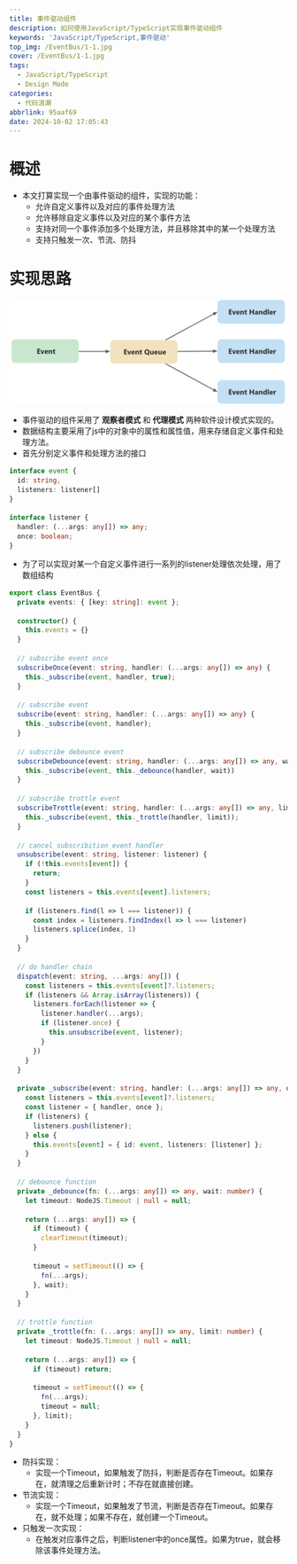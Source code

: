 ```yaml
---
title: 事件驱动组件
description: 如何使用JavaScript/TypeScript实现事件驱动组件
keywords: 'JavaScript/TypeScript,事件驱动'
top_img: /EventBus/1-1.jpg
cover: /EventBus/1-1.jpg
tags:
  - JavaScript/TypeScript
  - Design Mode
categories:
  - 代码浪潮
abbrlink: 95aaf69
date: 2024-10-02 17:05:43
---
```

# 概述
- 本文打算实现一个由事件驱动的组件，实现的功能：
    - 允许自定义事件以及对应的事件处理方法
    - 允许移除自定义事件以及对应的某个事件方法
    - 支持对同一个事件添加多个处理方法，并且移除其中的某一个处理方法
    - 支持只触发一次、节流、防抖

# 实现思路
![事件驱动组件结构](EventBus/1-2.png)

- 事件驱动的组件采用了 **观察者模式** 和 **代理模式** 两种软件设计模式实现的。
- 数据结构主要采用了js中的对象中的属性和属性值，用来存储自定义事件和处理方法。
- 首先分别定义事件和处理方法的接口

```typescript
interface event {
  id: string,
  listeners: listener[]
}

interface listener {
  handler: (...args: any[]) => any;
  once: boolean;
}
```

- 为了可以实现对某一个自定义事件进行一系列的listener处理依次处理，用了数组结构

```typescript
export class EventBus {
  private events: { [key: string]: event };

  constructor() {
    this.events = {}
  }

  // subscribe event once
  subscribeOnce(event: string, handler: (...args: any[]) => any) {
    this._subscribe(event, handler, true);
  }

  // subscribe event
  subscribe(event: string, handler: (...args: any[]) => any) {
    this._subscribe(event, handler);
  }

  // subscribe debounce event
  subscribeDebounce(event: string, handler: (...args: any[]) => any, wait: number = 300) {
    this._subscribe(event, this._debounce(handler, wait))
  }

  // subscribe trottle event
  subscribeTrottle(event: string, handler: (...args: any[]) => any, limit: number = 300) {
    this._subscribe(event, this._trottle(handler, limit));
  }

  // cancel subscribition event handler
  unsubscribe(event: string, listener: listener) {
    if (!this.events[event]) {
      return;
    }
    const listeners = this.events[event].listeners;

    if (listeners.find(l => l === listener)) {
      const index = listeners.findIndex(l => l === listener)
      listeners.splice(index, 1)
    }
  }

  // do handler chain
  dispatch(event: string, ...args: any[]) {
    const listeners = this.events[event]?.listeners;
    if (listeners && Array.isArray(listeners)) {
      listeners.forEach(listener => {
        listener.handler(...args);
        if (listener.once) {
          this.unsubscribe(event, listener);
        }
      })
    }
  }

  private _subscribe(event: string, handler: (...args: any[]) => any, once: boolean = false) {
    const listeners = this.events[event]?.listeners;
    const listener = { handler, once };
    if (listeners) {
      listeners.push(listener);
    } else {
      this.events[event] = { id: event, listeners: [listener] };
    }
  }

  // debounce function
  private _debounce(fn: (...args: any[]) => any, wait: number) {
    let timeout: NodeJS.Timeout | null = null;

    return (...args: any[]) => {
      if (timeout) {
        clearTimeout(timeout);
      }

      timeout = setTimeout(() => {
        fn(...args);
      }, wait);
    }
  }

  // trottle function
  private _trottle(fn: (...args: any[]) => any, limit: number) {
    let timeout: NodeJS.Timeout | null = null;

    return (...args: any[]) => {
      if (timeout) return;

      timeout = setTimeout(() => {
        fn(...args);
        timeout = null;
      }, limit);
    }
  }
}
```

- 防抖实现：
    - 实现一个Timeout，如果触发了防抖，判断是否存在Timeout。如果存在，就清理之后重新计时；不存在就直接创建。
- 节流实现：
    - 实现一个Timeout，如果触发了节流，判断是否存在Timeout。如果存在，就不处理；如果不存在，就创建一个Timeout。
- 只触发一次实现：
    - 在触发对应事件之后，判断listener中的once属性。如果为true，就会移除该事件处理方法。